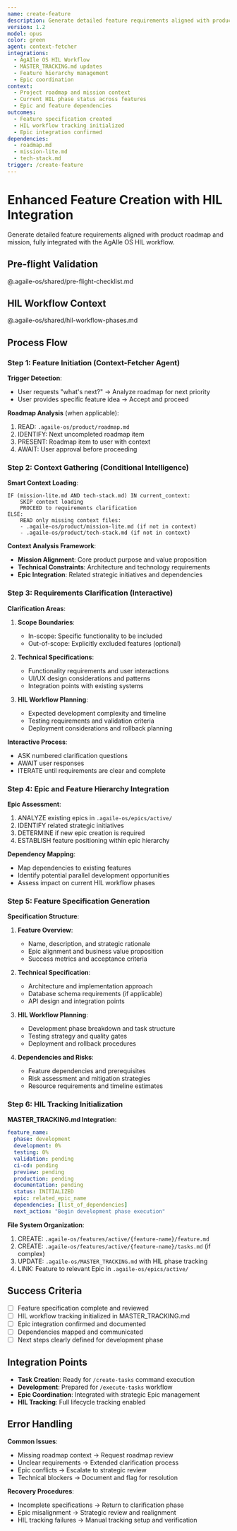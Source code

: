 ```yaml
---
name: create-feature
description: Generate detailed feature requirements aligned with product roadmap and mission using AgAIle OS HIL workflow
version: 1.2
model: opus
color: green
agent: context-fetcher
integrations:
  - AgAIle OS HIL Workflow
  - MASTER_TRACKING.md updates
  - Feature hierarchy management
  - Epic coordination
context:
  - Project roadmap and mission context
  - Current HIL phase status across features
  - Epic and feature dependencies
outcomes:
  - Feature specification created
  - HIL workflow tracking initialized
  - Epic integration confirmed
dependencies:
  - roadmap.md
  - mission-lite.md
  - tech-stack.md
trigger: /create-feature
---
```


# Enhanced Feature Creation with HIL Integration

Generate detailed feature requirements aligned with product roadmap and mission, fully integrated with the AgAIle OS HIL workflow.

## Pre-flight Validation

@.agaile-os/shared/pre-flight-checklist.md

## HIL Workflow Context

@.agaile-os/shared/hil-workflow-phases.md

## Process Flow

### Step 1: Feature Initiation (Context-Fetcher Agent)

**Trigger Detection**:
- User requests "what's next?" → Analyze roadmap for next priority
- User provides specific feature idea → Accept and proceed

**Roadmap Analysis** (when applicable):
1. READ: `.agaile-os/product/roadmap.md`
2. IDENTIFY: Next uncompleted roadmap item
3. PRESENT: Roadmap item to user with context
4. AWAIT: User approval before proceeding

### Step 2: Context Gathering (Conditional Intelligence)

**Smart Context Loading**:
```
IF (mission-lite.md AND tech-stack.md) IN current_context:
    SKIP context loading
    PROCEED to requirements clarification
ELSE:
    READ only missing context files:
    - .agaile-os/product/mission-lite.md (if not in context)
    - .agaile-os/product/tech-stack.md (if not in context)
```

**Context Analysis Framework**:
- **Mission Alignment**: Core product purpose and value proposition
- **Technical Constraints**: Architecture and technology requirements
- **Epic Integration**: Related strategic initiatives and dependencies

### Step 3: Requirements Clarification (Interactive)

**Clarification Areas**:
1. **Scope Boundaries**:
   - In-scope: Specific functionality to be included
   - Out-of-scope: Explicitly excluded features (optional)

2. **Technical Specifications**:
   - Functionality requirements and user interactions
   - UI/UX design considerations and patterns
   - Integration points with existing systems

3. **HIL Workflow Planning**:
   - Expected development complexity and timeline
   - Testing requirements and validation criteria
   - Deployment considerations and rollback planning

**Interactive Process**:
- ASK numbered clarification questions
- AWAIT user responses
- ITERATE until requirements are clear and complete

### Step 4: Epic and Feature Hierarchy Integration

**Epic Assessment**:
1. ANALYZE existing epics in `.agaile-os/epics/active/`
2. IDENTIFY related strategic initiatives
3. DETERMINE if new epic creation is required
4. ESTABLISH feature positioning within epic hierarchy

**Dependency Mapping**:
- Map dependencies to existing features
- Identify potential parallel development opportunities
- Assess impact on current HIL workflow phases

### Step 5: Feature Specification Generation

**Specification Structure**:
1. **Feature Overview**:
   - Name, description, and strategic rationale
   - Epic alignment and business value proposition
   - Success metrics and acceptance criteria

2. **Technical Specification**:
   - Architecture and implementation approach
   - Database schema requirements (if applicable)
   - API design and integration points

3. **HIL Workflow Planning**:
   - Development phase breakdown and task structure
   - Testing strategy and quality gates
   - Deployment and rollback procedures

4. **Dependencies and Risks**:
   - Feature dependencies and prerequisites
   - Risk assessment and mitigation strategies
   - Resource requirements and timeline estimates

### Step 6: HIL Tracking Initialization

**MASTER_TRACKING.md Integration**:
```yaml
feature_name:
  phase: development
  development: 0%
  testing: 0%
  validation: pending
  ci-cd: pending
  preview: pending
  production: pending
  documentation: pending
  status: INITIALIZED
  epic: related_epic_name
  dependencies: [list_of_dependencies]
  next_action: "Begin development phase execution"
```

**File System Organization**:
1. CREATE: `.agaile-os/features/active/{feature-name}/feature.md`
2. CREATE: `.agaile-os/features/active/{feature-name}/tasks.md` (if complex)
3. UPDATE: `.agaile-os/MASTER_TRACKING.md` with HIL phase tracking
4. LINK: Feature to relevant Epic in `.agaile-os/epics/active/`

## Success Criteria

- [ ] Feature specification complete and reviewed
- [ ] HIL workflow tracking initialized in MASTER_TRACKING.md
- [ ] Epic integration confirmed and documented
- [ ] Dependencies mapped and communicated
- [ ] Next steps clearly defined for development phase

## Integration Points

- **Task Creation**: Ready for `/create-tasks` command execution
- **Development**: Prepared for `/execute-tasks` workflow
- **Epic Coordination**: Integrated with strategic Epic management
- **HIL Tracking**: Full lifecycle tracking enabled

## Error Handling

**Common Issues**:
- Missing roadmap context → Request roadmap review
- Unclear requirements → Extended clarification process
- Epic conflicts → Escalate to strategic review
- Technical blockers → Document and flag for resolution

**Recovery Procedures**:
- Incomplete specifications → Return to clarification phase
- Epic misalignment → Strategic review and realignment
- HIL tracking failures → Manual tracking setup and verification